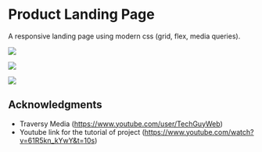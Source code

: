 # Product Landing Page

A responsive landing page using modern css (grid, flex, media queries).

![](https://i.imgur.com/070IUJq.png)

![](https://i.imgur.com/HgusPS6.png)

![](https://i.imgur.com/vNQg2eA.png)

## Acknowledgments

* Traversy Media (https://www.youtube.com/user/TechGuyWeb)
* Youtube link for the tutorial of project (https://www.youtube.com/watch?v=61R5kn_kYwY&t=10s)